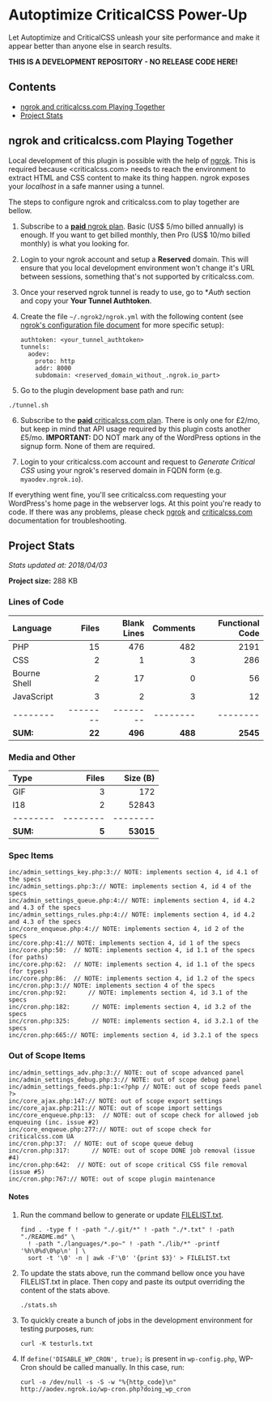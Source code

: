 # Autoptimize CriticalCSS Power-Up

Let Autoptimize and CriticalCSS unleash your site performance and make it appear better than anyone else in search results.

**THIS IS A DEVELOPMENT REPOSITORY - NO RELEASE CODE HERE!**

## Contents

- [ngrok and criticalcss.com Playing Together](#ngrok-and-criticalcsscom-playing-together)
- [Project Stats](#project-stats)

## ngrok and criticalcss.com Playing Together

Local development of this plugin is possible with the help of [ngrok](https://ngrok.com/). This is required because <criticalcss.com> needs to reach the environment to extract HTML and CSS content to make its thing happen. ngrok exposes your *localhost* in a safe manner using a tunnel.

The steps to configure ngrok and criticalcss.com to play together are bellow.

1. Subscribe to a [**paid** ngrok plan](https://ngrok.com/pricing). Basic (US$ 5/mo billed annually) is enough. If you want to get billed monthly, then Pro (US$ 10/mo billed monthly) is what you looking for.

2. Login to your ngrok account and setup a **Reserved** domain. This will ensure that you local development environment won't change it's URL between sessions, something that's not supported by criticalcss.com.

3. Once your reserved ngrok tunnel is ready to use, go to **Auth* section and copy your **Your Tunnel Authtoken**.

4. Create the file `~/.ngrok2/ngrok.yml` with the following content (see [ngrok's configuration file document](https://ngrok.com/docs#config) for more specific setup):

    ```
    authtoken: <your_tunnel_authtoken>
    tunnels:
      aodev:
        proto: http
        addr: 8000
        subdomain: <reserved_domain_without_.ngrok.io_part>
    ```

5. Go to the plugin development base path and run:

```
./tunnel.sh
```

6. Subscribe to the [**paid** criticalcss.com plan](https://criticalcss.com/#pricing). There is only one for £2/mo, but keep in mind that API usage required by this plugin costs another £5/mo. **IMPORTANT:** DO NOT mark any of the WordPress options in the signup form. None of them are required.

7. Login to your criticalcss.com account and request to *Generate Critical CSS* using your ngrok's reserved domain in FQDN form (e.g. `myaodev.ngrok.io`).

If everything went fine, you'll see criticalcss.com requesting your WordPress's home page in the webserver logs. At this point you're ready to code. If there was any problems, please check [ngrok](https://ngrok.com/docs) and [criticalcss.com](https://criticalcss.com/faq) documentation for troubleshooting.

## Project Stats

*Stats updated at: 2018/04/03*

**Project size:** 288 KB

### Lines of Code

**Language**|**Files**|**Blank Lines**|**Comments**|**Functional Code**
:-------|-------:|-------:|-------:|-------:
PHP|15|476|482|2191
CSS|2|1|3|286
Bourne Shell|2|17|0|56
JavaScript|3|2|3|12
--------|--------|--------|--------|--------
**SUM:**|**22**|**496**|**488**|**2545**

### Media and Other

**Type**|**Files**|**Size (B)**
:-------|-------:|-------:
GIF|3|172
I18|2|52843
--------|--------|--------
**SUM:**|**5**|**53015**

### Spec Items

```
inc/admin_settings_key.php:3:// NOTE: implements section 4, id 4.1 of the specs
inc/admin_settings.php:3:// NOTE: implements section 4, id 4 of the specs
inc/admin_settings_queue.php:4:// NOTE: implements section 4, id 4.2 and 4.3 of the specs
inc/admin_settings_rules.php:4:// NOTE: implements section 4, id 4.2 and 4.3 of the specs
inc/core_enqueue.php:4:// NOTE: implements section 4, id 2 of the specs
inc/core.php:41:// NOTE: implements section 4, id 1 of the specs
inc/core.php:50:  // NOTE: implements section 4, id 1.1 of the specs (for paths)
inc/core.php:62:  // NOTE: implements section 4, id 1.1 of the specs (for types)
inc/core.php:86:  // NOTE: implements section 4, id 1.2 of the specs
inc/cron.php:3:// NOTE: implements section 4 of the specs
inc/cron.php:92:      // NOTE: implements section 4, id 3.1 of the specs
inc/cron.php:182:      // NOTE: implements section 4, id 3.2 of the specs
inc/cron.php:325:      // NOTE: implements section 4, id 3.2.1 of the specs
inc/cron.php:665:// NOTE: implements section 4, id 3.2.1 of the specs
```

### Out of Scope Items

```
inc/admin_settings_adv.php:3:// NOTE: out of scope advanced panel
inc/admin_settings_debug.php:3:// NOTE: out of scope debug panel
inc/admin_settings_feeds.php:1:<?php // NOTE: out of scope feeds panel ?>
inc/core_ajax.php:147:// NOTE: out of scope export settings
inc/core_ajax.php:211:// NOTE: out of scope import settings
inc/core_enqueue.php:13:  // NOTE: out of scope check for allowed job enqueuing (inc. issue #2)
inc/core_enqueue.php:277:// NOTE: out of scope check for criticalcss.com UA
inc/cron.php:37:  // NOTE: out of scope queue debug
inc/cron.php:317:      // NOTE: out of scope DONE job removal (issue #4)
inc/cron.php:642:  // NOTE: out of scope critical CSS file removal (issue #5)
inc/cron.php:767:// NOTE: out of scope plugin maintenance
```

#### Notes

1. Run the command bellow to generate or update [FILELIST.txt](https://github.com/futtta/ao_critcss_aas/blob/master/FILELIST.txt).

    ```
    find . -type f ! -path "./.git/*" ! -path "./*.txt" ! -path "./README.md" \
      ! -path "./languages/*.po~" ! -path "./lib/*" -printf '%h\0%d\0%p\n' | \
      sort -t '\0' -n | awk -F'\0' '{print $3}' > FILELIST.txt
    ```

2. To update the stats above, run the command bellow once you have FILELIST.txt in place. Then copy and paste its output overriding the content of the stats above.

    ```
    ./stats.sh
    ```

3. To quickly create a bunch of jobs in the development environment for testing purposes, run:

    ```
    curl -K testurls.txt
    ```

4. If `define('DISABLE_WP_CRON', true);` is present in `wp-config.php`, WP-Cron should be called manually. In this case, run:

    ```
    curl -o /dev/null -s -S -w "%{http_code}\n" http://aodev.ngrok.io/wp-cron.php?doing_wp_cron
    ```
